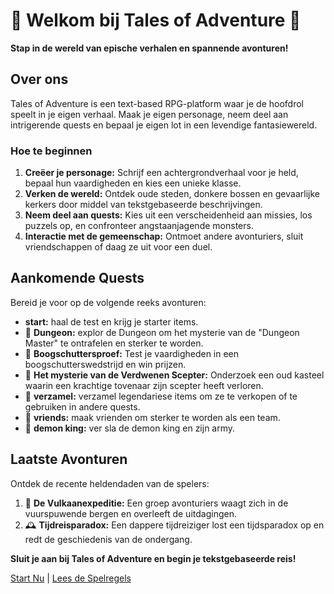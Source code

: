 # 📜 Welkom bij Tales of Adventure 🌌

**Stap in de wereld van epische verhalen en spannende avonturen!**

## Over ons

Tales of Adventure is een text-based RPG-platform waar je de hoofdrol speelt in je eigen verhaal. Maak je eigen personage, neem deel aan intrigerende quests en bepaal je eigen lot in een levendige fantasiewereld.

### Hoe te beginnen

1. **Creëer je personage:** Schrijf een achtergrondverhaal voor je held, bepaal hun vaardigheden en kies een unieke klasse.
2. **Verken de wereld:** Ontdek oude steden, donkere bossen en gevaarlijke kerkers door middel van tekstgebaseerde beschrijvingen.
3. **Neem deel aan quests:** Kies uit een verscheidenheid aan missies, los puzzels op, en confronteer angstaanjagende monsters.
4. **Interactie met de gemeenschap:** Ontmoet andere avonturiers, sluit vriendschappen of daag ze uit voor een duel.

## Aankomende Quests

Bereid je voor op de volgende reeks avonturen:

-    **start:** haal de test en krijg je starter items.
- 🧙 **Dungeon:** explor de Dungeon  om het mysterie van de "Dungeon Master" te ontrafelen en sterker te worden.
- 🏹 **Boogschuttersproef:** Test je vaardigheden in een boogschutterswedstrijd en win prijzen.
- 🧙 **Het mysterie van de Verdwenen Scepter:** Onderzoek een oud kasteel waarin een krachtige tovenaar zijn scepter heeft verloren.
- 🧙 **verzamel:** verzamel legendariese items om ze te verkopen of te gebruiken in andere quests.
- 🧙 **vriends:** maak vrienden om sterker te worden als een team.
- 🧙 **demon king:** ver sla de demon king en zijn army.

## Laatste Avonturen

Ontdek de recente heldendaden van de spelers:

1. 🌋 **De Vulkaanexpeditie:** Een groep avonturiers waagt zich in de vuurspuwende bergen en overleeft de uitdagingen.
2. 🕰️ **Tijdreisparadox:** Een dappere tijdreiziger lost een tijdsparadox op en redt de geschiedenis van de ondergang.

**Sluit je aan bij Tales of Adventure en begin je tekstgebaseerde reis!**

[Start Nu](#) | [Lees de Spelregels](regels.md)
